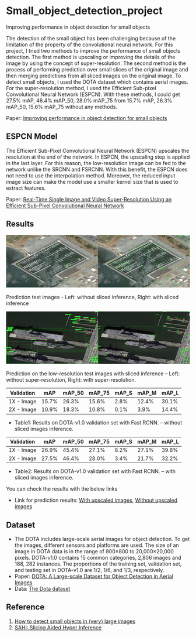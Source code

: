 # Small_object_detection_project
Improving performance in object detection for small objects

The detection of the small object has been challenging because of the limitation of the property of the convolutional neural network. For this project, I tried two methods to improve the performance of small objects detection. The first method is upscaling or improving the details of the image by using the concept of super-resolution. The second method is the process of performing prediction over small slices of the original image and then merging predictions from all sliced images on the original image. To detect small objects, I used the DOTA dataset which contains aerial images. For the super-resolution method, I used the Efficient Sub-pixel Convolutional Neural Network (ESPCN). With these methods, I could get 27.5% mAP, 46.4% mAP_50, 28.0% mAP_75 from 15.7% mAP, 26.3% mAP_50, 15.6% mAP_75 without any methods.

Paper: [Improving performance in object detection for small objects](https://gijunglee.github.io/assets/small_Project.pdf)

## ESPCN Model
The Efficient Sub-Pixel Convolutional Neural Network (ESPCN) upscales the resolution at the end of the network. In ESPCN, the upscaling step is applied in the last layer. For this reason, the low-resolution image can be fed to the network unlike the SRCNN and FSRCNN. With this benefit, the ESPCN does not need to use the interpolation method. Moreover, the reduced input image size can make the model use a smaller kernel size that is used to extract features.

Paper: [Real-Time Single Image and Video Super-Resolution Using an Efficient Sub-Pixel Convolutional Neural Network](https://arxiv.org/pdf/1609.05158.pdf)

## Results
![result](/data/Picture1.png)

Prediction test images - Left: without sliced inference, Right: with sliced inference

![result2](/data/Picture2.png)

Prediction on the low-resolution test images with sliced inference – Left: without super-resolution, Right: with super-resolution.


| Validation | mAP | mAP_50 | mAP_75 | mAP_S | mAP_M | mAP_L |
| ---------- | ---------- | ---------- | ---------- | ---------- | ---------- | ---------- |
| 1X - Image | 15.7% | 26.3% | 15.6% | 2.8% | 12.4% | 30.1% |
| 2X - Image | 10.9% | 18.3% | 10.8% | 0.1% | 3.9% | 14.4% |

- Table1: Results on DOTA-v1.0 validation set with Fast RCNN. – without sliced images inference.

| Validation | mAP | mAP_50 | mAP_75 | mAP_S | mAP_M | mAP_L |
| ---------- | ---------- | ---------- | ---------- | ---------- | ---------- | ---------- |
| 1X - Image | 26.9% | 45.4% | 27.1% | 8.2% | 27.1% | 39.8% |
| 2X - Image | 27.5% | 46.4% | 28.0% | 3.4% | 21.7% | 32.2% |

- Table2: Results on DOTA-v1.0 validation set with Fast RCNN. – with sliced images inference.

You can check the results with the below links 
- Link for prediction results: [With upscaled images](https://drive.google.com/drive/folders/1tioKKtIJDxPaBKCh6-aTkmWPvy-WY_Qt?usp=sharing), [Without upscaled images](https://drive.google.com/drive/folders/1yH1gUZkCi6xn0GtAt0WTpd0Oj-PoQ3fJ?usp=sharing)

## Dataset
- The DOTA includes large-scale aerial images for object detection. To get the images, different sensors and platforms are used. The size of an image in DOTA data is in the range of 800×800 to 20,000×20,000 pixels. DOTA-v1.0 contains 15 common categories, 2,806 images and 188, 282 instances. The proportions of the training set, validation set, and testing set in DOTA-v1.0 are 1/2, 1/6, and 1/3, respectively.
- Paper: [DOTA: A Large-scale Dataset for Object Detection in Aerial Images](https://openaccess.thecvf.com/content_cvpr_2018/papers/Xia_DOTA_A_Large-Scale_CVPR_2018_paper.pdf)
- Data: [The Dota dataset](https://captain-whu.github.io/DOTA/dataset.html)

## Reference
1. [How to detect small objects in (very) large images](https://blog.ml6.eu/how-to-detect-small-objects-in-very-large-images-70234bab0f98)
2. [SAHI: Slicing Aided Hyper Inference](https://github.com/obss/sahi)
